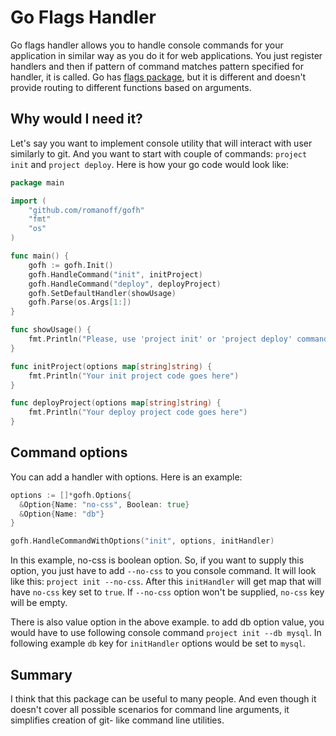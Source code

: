Go Flags Handler
================
Go flags handler allows you to handle console commands for your application in similar way as you do it for web applications. You just register handlers and then if pattern of command matches pattern specified for handler, it is called. Go has [flags package](http://golang.org/pkg/flag/), but it is different and doesn't provide routing to different functions based on arguments.

Why would I need it?
--------------------
Let's say you want to implement console utility that will interact with user similarly to git. And you want to start with couple of commands: `project init` and `project deploy`. Here is how your go code would look like:

```go
package main

import (
	"github.com/romanoff/gofh"
	"fmt"
	"os"
)

func main() {
	gofh := gofh.Init()
	gofh.HandleCommand("init", initProject)
	gofh.HandleCommand("deploy", deployProject)
	gofh.SetDefaultHandler(showUsage)
	gofh.Parse(os.Args[1:])
}

func showUsage() {
	fmt.Println("Please, use 'project init' or 'project deploy' command")
}

func initProject(options map[string]string) {
	fmt.Println("Your init project code goes here")
}

func deployProject(options map[string]string) {
	fmt.Println("Your deploy project code goes here")
}
```

Command options
-------------------

You can add a handler with options. Here is an example:

```go
options := []*gofh.Options{
  &Option{Name: "no-css", Boolean: true}
  &Option{Name: "db"}
}

gofh.HandleCommandWithOptions("init", options, initHandler)
```
In this example, no-css is boolean option. So, if you want to supply this option, you just have to add `--no-css` to you console command. It will look like this: `project init --no-css`. After this `initHandler` will get map that will have `no-css` key set to `true`. If `--no-css` option won't be supplied, `no-css` key will be empty.

There is also value option in the above example. to add db option value, you would have to use following console command `project init --db mysql`. In following example `db` key for `initHandler` options would be set to `mysql`.

Summary
-------
I think that this package can be useful to many people. And even though it doesn't cover all possible scenarios for command line arguments, it simplifies creation of git- like command line utilities.
